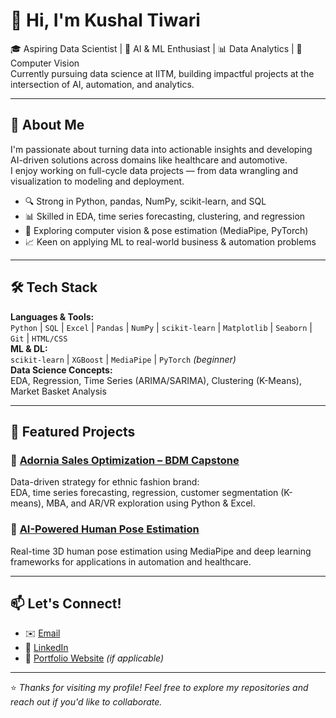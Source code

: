 # 👋 Hi, I'm Kushal Tiwari

🎓 Aspiring Data Scientist | 🧠 AI & ML Enthusiast | 📊 Data Analytics | 🤖 Computer Vision  
Currently pursuing data science at IITM, building impactful projects at the intersection of AI, automation, and analytics.

---

## 🚀 About Me

I'm passionate about turning data into actionable insights and developing AI-driven solutions across domains like healthcare and automotive.  
I enjoy working on full-cycle data projects — from data wrangling and visualization to modeling and deployment.

- 🔍 Strong in Python, pandas, NumPy, scikit-learn, and SQL
- 📊 Skilled in EDA, time series forecasting, clustering, and regression
- 🧠 Exploring computer vision & pose estimation (MediaPipe, PyTorch)
- 📈 Keen on applying ML to real-world business & automation problems

---

## 🛠️ Tech Stack

**Languages & Tools:**  
`Python` | `SQL` | `Excel` | `Pandas` | `NumPy` | `scikit-learn` | `Matplotlib` | `Seaborn` | `Git` | `HTML/CSS`  
**ML & DL:**  
`scikit-learn` | `XGBoost` | `MediaPipe` | `PyTorch` *(beginner)*  
**Data Science Concepts:**  
EDA, Regression, Time Series (ARIMA/SARIMA), Clustering (K-Means), Market Basket Analysis

---

## 📂 Featured Projects

### 🔹 [Adornia Sales Optimization – BDM Capstone](https://github.com/yourusername/adornia-sales-optimization)
Data-driven strategy for ethnic fashion brand:  
EDA, time series forecasting, regression, customer segmentation (K-means), MBA, and AR/VR exploration using Python & Excel.

### 🔹 [AI-Powered Human Pose Estimation](https://github.com/yourusername/pose-estimation)
Real-time 3D human pose estimation using MediaPipe and deep learning frameworks for applications in automation and healthcare.

---

## 📫 Let's Connect!

- ✉️ [Email](mailto:your.email@example.com)
- 💼 [LinkedIn](https://linkedin.com/in/yourprofile)
- 📁 [Portfolio Website](https://yourwebsite.com) *(if applicable)*

---

⭐️ *Thanks for visiting my profile! Feel free to explore my repositories and reach out if you'd like to collaborate.*

